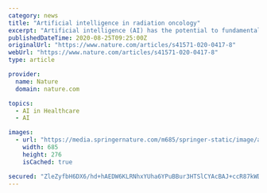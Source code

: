 ```yaml
---
category: news
title: "Artificial intelligence in radiation oncology"
excerpt: "Artificial intelligence (AI) has the potential to fundamentally ... efficiency and overall quality of radiation therapy for patients with cancer. In this Perspective, we first provide a general ..."
publishedDateTime: 2020-08-25T09:25:00Z
originalUrl: "https://www.nature.com/articles/s41571-020-0417-8"
webUrl: "https://www.nature.com/articles/s41571-020-0417-8"
type: article

provider:
  name: Nature
  domain: nature.com

topics:
  - AI in Healthcare
  - AI

images:
  - url: "https://media.springernature.com/m685/springer-static/image/art%3A10.1038%2Fs41571-020-0417-8/MediaObjects/41571_2020_417_Fig1_HTML.png"
    width: 685
    height: 276
    isCached: true

secured: "ZleZyfbH6DX6/hd+hAEDW6KLRNhxYUha6YPuBBur3HTSlCYAcBAJ+ccR87kWDVzZrwFJUzKGSS2vS+PrG/Jr1fULj6sBdtvHaPzy2Y14nnAxZdjGbvX7ZzVPS4v9iZvSJjiyXRxPxSZzFYyo7uzTxyx+JvIl2kCPiRqatSDZZ4ZN/c9bk8vN9c/s8uljFIkKndljWLzCL9x/dqWVXXHkuEVaHeX4lj7uQxF0cVWr6ncryFuOwRQW7UN27aGgCu2Ni+4SZ6qcJGAzFJOdjfWnsS13KAGN5n20RKapJZ9Tcuzw2Z/H1tbK2ryeTuS5PmxNf8n4nsLIfroTxP4+SpY4o1LI3ZNi/UNoHmEkU4cvbZw=;S13TpB5WX+2/xc65t7M0Dw=="
---
```


